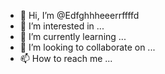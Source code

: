 - 👋 Hi, I’m @Edfghhheeerrffffd
- 👀 I’m interested in ...
- 🌱 I’m currently learning ...
- 💞️ I’m looking to collaborate on ...
- 📫 How to reach me ...

<!---
Edfghhheeerrffffd/Edfghhheeerrffffd is a ✨ special ✨ repository because its `README.md` (this file) appears on your GitHub profile.
You can click the Preview link to take a look at your changes.
--->

